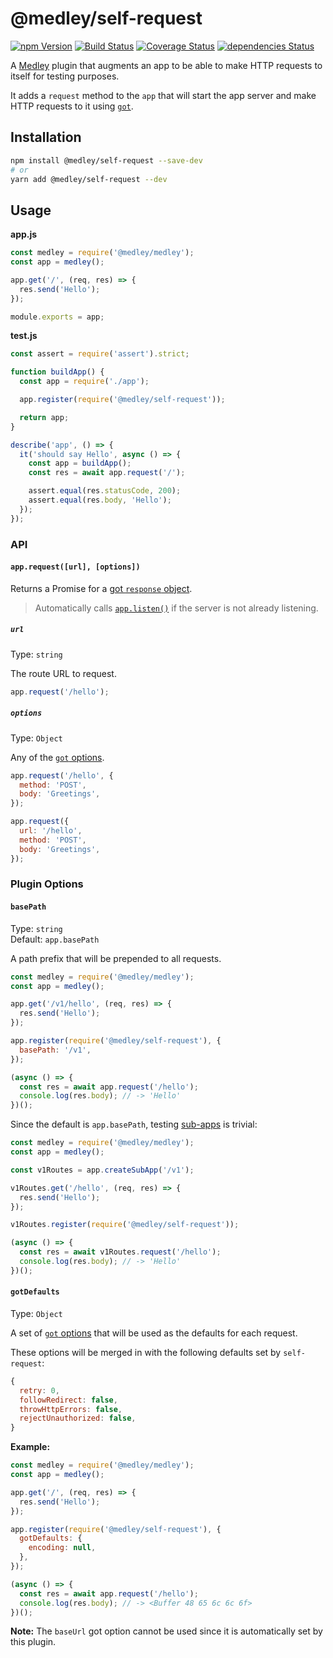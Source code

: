 # @medley/self-request

[![npm Version](https://img.shields.io/npm/v/@medley/self-request.svg)](https://www.npmjs.com/package/@medley/self-request)
[![Build Status](https://travis-ci.org/medleyjs/self-request.svg?branch=master)](https://travis-ci.org/medleyjs/self-request)
[![Coverage Status](https://coveralls.io/repos/github/medleyjs/self-request/badge.svg?branch=master)](https://coveralls.io/github/medleyjs/self-request?branch=master)
[![dependencies Status](https://img.shields.io/david/medleyjs/self-request.svg)](https://david-dm.org/medleyjs/self-request)

A [Medley](https://www.npmjs.com/package/@medley/medley) plugin that augments an app to be able to make HTTP requests to itself for testing purposes.

It adds a `request` method to the `app` that will start the app server and make HTTP requests to it using [`got`](https://www.npmjs.com/package/got).

## Installation

```sh
npm install @medley/self-request --save-dev
# or
yarn add @medley/self-request --dev
```

## Usage

**app.js**
```js
const medley = require('@medley/medley');
const app = medley();

app.get('/', (req, res) => {
  res.send('Hello');
});

module.exports = app;
```

**test.js**
```js
const assert = require('assert').strict;

function buildApp() {
  const app = require('./app');

  app.register(require('@medley/self-request'));

  return app;
}

describe('app', () => {
  it('should say Hello', async () => {
    const app = buildApp();
    const res = await app.request('/');

    assert.equal(res.statusCode, 200);
    assert.equal(res.body, 'Hello');
  });
});
```

### API

#### `app.request([url], [options])`

Returns a Promise for a [got `response` object](https://www.npmjs.com/package/got#response).

> Automatically calls [`app.listen()`](https://github.com/medleyjs/medley/blob/master/docs/App.md#listen) if the server is not already listening.

##### `url`

Type: `string`

The route URL to request.

```js
app.request('/hello');
```

##### `options`

Type: `Object`

Any of the [`got` options](https://www.npmjs.com/package/got#options).

```js
app.request('/hello', {
  method: 'POST',
  body: 'Greetings',
});

app.request({
  url: '/hello',
  method: 'POST',
  body: 'Greetings',
});
```

### Plugin Options

#### `basePath`

Type: `string`<br>
Default: `app.basePath`

A path prefix that will be prepended to all requests.

```js
const medley = require('@medley/medley');
const app = medley();

app.get('/v1/hello', (req, res) => {
  res.send('Hello');
});

app.register(require('@medley/self-request'), {
  basePath: '/v1',
});

(async () => {
  const res = await app.request('/hello');
  console.log(res.body); // -> 'Hello'
})();
````

Since the default is `app.basePath`, testing [sub-apps](https://github.com/medleyjs/medley/blob/master/docs/App.md#createsubapp) is trivial:

```js
const medley = require('@medley/medley');
const app = medley();

const v1Routes = app.createSubApp('/v1');

v1Routes.get('/hello', (req, res) => {
  res.send('Hello');
});

v1Routes.register(require('@medley/self-request'));

(async () => {
  const res = await v1Routes.request('/hello');
  console.log(res.body); // -> 'Hello'
})();
````

#### `gotDefaults`

Type: `Object`

A set of [`got` options](https://www.npmjs.com/package/got#options) that will be used as the defaults for each request.

These options will be merged in with the following defaults set by `self-request`:

```js
{
  retry: 0,
  followRedirect: false,
  throwHttpErrors: false,
  rejectUnauthorized: false,
}
```

**Example:**

```js
const medley = require('@medley/medley');
const app = medley();

app.get('/', (req, res) => {
  res.send('Hello');
});

app.register(require('@medley/self-request'), {
  gotDefaults: {
    encoding: null,
  },
});

(async () => {
  const res = await app.request('/hello');
  console.log(res.body); // -> <Buffer 48 65 6c 6c 6f>
})();
```

**Note:** The `baseUrl` got option cannot be used since it is automatically set by this plugin.
